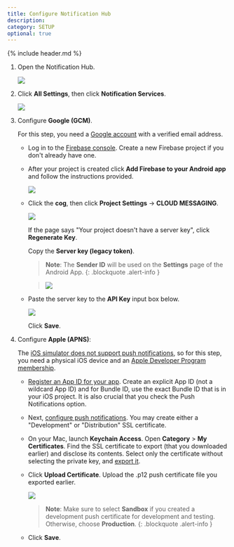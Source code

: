 ```yaml
---
title: Configure Notification Hub
description:
category: SETUP
optional: true
---
```


{% include header.md %}

1. Open the Notification Hub.

   ![]({{site.baseurl}}/img/deployment/azure-notification-hub.png)

2. Click **All Settings**, then click **Notification Services**.

   ![]({{site.baseurl}}/img/deployment/configure-notification-hub.png)

3. Configure **Google (GCM)**.

   For this step, you need a [Google account](https://accounts.google.com/SignUp) with a verified email address.

   * Log in to the [Firebase console](https://firebase.google.com/console/). Create a new Firebase project if you don't already have one.

   * After your project is created click **Add Firebase to your Android app** and follow the instructions provided.

     ![]({{site.baseurl}}/img/deployment/firebase-app-overview.png)			

   * Click the **cog**, then click **Project Settings** -> **CLOUD MESSAGING**.

     ![]({{site.baseurl}}/img/deployment/firebase-app-web-api-key.png)

     If the page says "Your project doesn't have a server key", click **Regenerate Key**.

     Copy the **Server key (legacy token)**. 

     > **Note**: The **Sender ID** will be used on the **Settings** page of the Android App.
     {: .blockquote .alert-info }

     > ![]({{site.baseurl}}/img/deployment/android-app-settings.png)

   * Paste the server key to the **API Key** input box below.

     ![]({{site.baseurl}}/img/deployment/configure-notification-hub-gcm.png)

     Click **Save**.

4. Configure **Apple (APNS)**:

   The [iOS simulator does not support push notifications](https://developer.apple.com/library/ios/documentation/IDEs/Conceptual/iOS_Simulator_Guide/TestingontheiOSSimulator.html), so for this step, you need a physical iOS device and an [Apple Developer Program membership](https://developer.apple.com/programs/ios/).

   - [Register an App ID for your app](https://developer.apple.com/library/ios/documentation/IDEs/Conceptual/AppDistributionGuide/MaintainingProfiles/MaintainingProfiles.html#//apple_ref/doc/uid/TP40012582-CH30-SW991). Create an explicit App ID (not a wildcard App ID) and for Bundle ID, use the exact Bundle ID that is in your iOS project. It is also crucial that you check the Push Notifications option.

   - Next, [configure push notifications](https://developer.apple.com/library/ios/documentation/IDEs/Conceptual/AppDistributionGuide/AddingCapabilities/AddingCapabilities.html#//apple_ref/doc/uid/TP40012582-CH26-SW6). You may create either a "Development" or "Distribution" SSL certificate.

   - On your Mac, launch **Keychain Access**. Open **Category** > **My Certificates**. Find the SSL certificate to export (that you downloaded earlier) and disclose its contents. Select only the certificate without selecting the private key, and [export it](https://support.apple.com/kb/PH20122?locale=en_US).

   - Click **Upload Certificate**. Upload the .p12 push certificate file you exported earlier. 

     ![]({{site.baseurl}}/img/deployment/configure-notification-hub-apns.png)

     > **Note**: Make sure to select **Sandbox** if you created a development push certificate for development and testing. 	Otherwise, choose **Production**.
     {: .blockquote .alert-info }

   - Click **Save**.